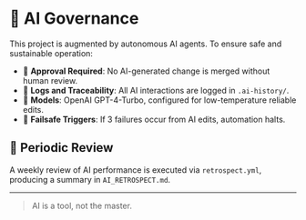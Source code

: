 # 🤖 AI Governance

This project is augmented by autonomous AI agents. To ensure safe and sustainable operation:

- 🔐 **Approval Required**: No AI-generated change is merged without human review.
- 📜 **Logs and Traceability**: All AI interactions are logged in `.ai-history/`.
- 🧠 **Models**: OpenAI GPT-4-Turbo, configured for low-temperature reliable edits.
- 🛑 **Failsafe Triggers**: If 3 failures occur from AI edits, automation halts.

## 🔄 Periodic Review

A weekly review of AI performance is executed via `retrospect.yml`, producing a summary in `AI_RETROSPECT.md`.

---

> AI is a tool, not the master.
